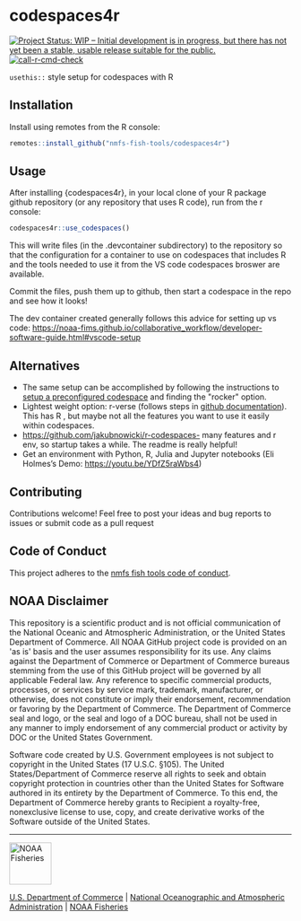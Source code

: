 # codespaces4r

[![Project Status: WIP – Initial development is in progress, but there has not yet been a stable, usable release suitable for the public.](https://www.repostatus.org/badges/latest/wip.svg)](https://www.repostatus.org/#wip) [![call-r-cmd-check](https://github.com/nmfs-fish-tools/codespaces4r/actions/workflows/call-r-cmd-check.yml/badge.svg)](https://github.com/nmfs-fish-tools/codespaces4r/actions/workflows/call-r-cmd-check.yml)

`usethis::` style setup for codespaces with R 

## Installation
Install using remotes from the R console:
```r
remotes::install_github("nmfs-fish-tools/codespaces4r")
```

## Usage

After installing {codespaces4r},  in your local clone of your R package github repository (or any
repository that uses R code), run from the r console:

```r
codespaces4r::use_codespaces()
```

This will write files (in the .devcontainer subdirectory) to the repository so
that the configuration for a container to use on codespaces that includes R and
the tools needed to use it from the VS code codespaces broswer are available.

Commit the files, push them up to github, then start a codespace in the repo and
see how it looks!

The dev container created generally follows this advice for setting up vs code: https://noaa-fims.github.io/collaborative_workflow/developer-software-guide.html#vscode-setup

## Alternatives

- The same setup can be accomplished by following the instructions to [setup a preconfigured codespace](https://docs.github.com/en/codespaces/setting-up-your-project-for-codespaces/adding-a-dev-container-configuration/introduction-to-dev-containers#using-a-predefined-dev-container-configuration) and finding the "rocker" option.
- Lightest weight option: r-verse (follows steps in [github documentation](https://docs.github.com/en/codespaces/setting-up-your-project-for-codespaces/setting-up-your-project-for-codespaces#step-1:-open-your-project-in-a-codespace)). This has R , but maybe not all the features you want to use it easily within codespaces.
- https://github.com/jakubnowicki/r-codespaces- many features and r env, so startup takes a while. The readme is really helpful!
- Get an environment with Python, R, Julia and Jupyter notebooks (Eli Holmes’s Demo: https://youtu.be/YDfZ5raWbs4)

## Contributing

Contributions welcome! Feel free to post your ideas and bug reports to issues or
submit code as a pull request

## Code of Conduct

This project adheres to the [nmfs fish tools code of conduct](https://github.com/nmfs-fish-tools/Resources/blob/main/CODE_OF_CONDUCT.md).

## NOAA Disclaimer

This repository is a scientific product and is not official communication of the National Oceanic and Atmospheric Administration, or the United States Department of Commerce. All NOAA GitHub project code is provided on an 'as is' basis and the user assumes responsibility for its use. Any claims against the Department of Commerce or Department of Commerce bureaus stemming from the use of this GitHub project will be governed by all applicable Federal law. Any reference to specific commercial products, processes, or services by service mark, trademark, manufacturer, or otherwise, does not constitute or imply their endorsement, recommendation or favoring by the Department of Commerce. The Department of Commerce seal and logo, or the seal and logo of a DOC bureau, shall not be used in any manner to imply endorsement of any commercial product or activity by DOC or the United States Government.

Software code created by U.S. Government employees is not subject to copyright in the United States (17 U.S.C. §105). The United States/Department of Commerce reserve all rights to seek and obtain copyright protection in countries other than the United States for Software authored in its entirety by the Department of Commerce. To this end, the Department of Commerce hereby grants to Recipient a royalty-free, nonexclusive license to use, copy, and create derivative works of the Software outside of the United States.

****************************

<img src="https://raw.githubusercontent.com/nmfs-general-modeling-tools/nmfspalette/main/man/figures/noaa-fisheries-rgb-2line-horizontal-small.png" height="75" alt="NOAA Fisheries">

[U.S. Department of Commerce](https://www.commerce.gov/) | [National Oceanographic and Atmospheric Administration](https://www.noaa.gov) | [NOAA Fisheries](https://www.fisheries.noaa.gov/)
